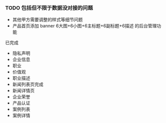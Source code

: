 ### TODO 包括但不限于数据没对接的问题

* 其他甲方需要调整的样式等细节问题
* 产品首页添加 banner 6大图+6小图+6主标题+6副标题+6描述 的后台管理功能






已完成
* 隐私声明
* 企业信息
* 职业
* 价值观
* 职业描述
* 新闻列表页完成
* 新闻详情页
* 企业荣誉
* 产品认证
* 案例列表
* 案例详情
